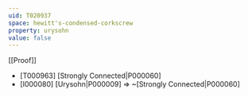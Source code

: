 ```yaml
---
uid: T020937
space: hewitt's-condensed-corkscrew
property: urysohn
value: false
---
```

[[Proof]]

* [T000963] [Strongly Connected|P000060]
* [I000080] [Urysohn|P000009] => ~[Strongly Connected|P000060]

